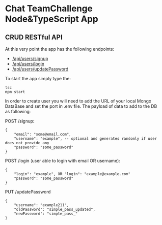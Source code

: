 # Chat TeamChallenge Node&TypeScript App
## CRUD RESTful API

At this very point the app has the following endpoints:

- [/api/users/signup](#signup)
- [/api/users/login](#login)
- [/api/users/updatePassword](#updatePassword)

To start the app simply type the:

```
tsc
npm start
```

In order to create user you will need to add the URL of your local Mongo DataBase and set the port in .env file. The payload of data to add to the DB as following:

POST /signup:
```
{
    "email": "some@email.com",
    "username": "example", -- optional and generates randomly if user does not provide any 
    "password": "some_password"
}
```
POST /login (user able to login with email OR username):
```
{
    "login": "example", OR "login": "example@example.com"
    "password": "some_password"
}
```
PUT /updatePassword
```
{
    "username": "example211",
    "oldPassword": "simple_pass_updated",
    "newPassword": "simple_pass_"
}
```
